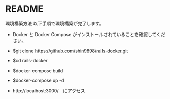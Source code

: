 # README

環境構築方法
以下手順で環境構築が完了します。

- Docker と Docker Compose がインストールされていることを確認してください。

- $git clone https://github.com/shin9898/rails-docker.git

- $cd rails-docker

- $docker-compose build

- $docker-compose up -d

- http://localhost:3000/　にアクセス
